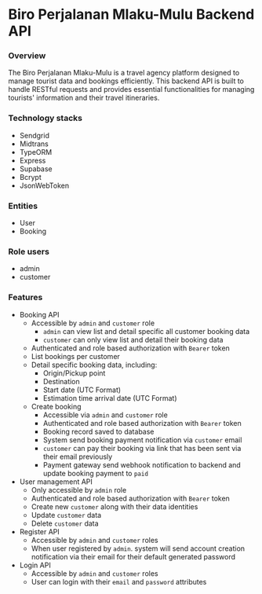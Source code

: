 # Biro Perjalanan Mlaku-Mulu Backend API

### Overview

The Biro Perjalanan Mlaku-Mulu is a travel agency platform designed to manage tourist data and bookings efficiently. This backend API is built to handle RESTful requests and provides essential functionalities for managing tourists' information and their travel itineraries.

### Technology stacks

- Sendgrid
- Midtrans
- TypeORM
- Express
- Supabase
- Bcrypt
- JsonWebToken

### Entities

- User
- Booking

### Role users

- admin
- customer

### Features

- Booking API
  - Accessible by `admin` and `customer` role
    - `admin` can view list and detail specific all customer booking data
    - `customer` can only view list and detail their booking data
  - Authenticated and role based authorization with `Bearer` token
  - List bookings per customer
  - Detail specific booking data, including:
     - Origin/Pickup point
     - Destination
     - Start date (UTC Format)
     - Estimation time arrival date (UTC Format)
  - Create booking
    - Accessible via `admin` and `customer` role
    - Authenticated and role based authorization with `Bearer` token
    - Booking record saved to database
    - System send booking payment notification via `customer` email
    - `customer` can pay their booking via link that has been sent via their email previously
    - Payment gateway send webhook notification to backend and update booking payment to `paid`
- User management API
  - Only accessible by `admin` role
  - Authenticated and role based authorization with `Bearer` token
  - Create new `customer` along with their data identities
  - Update `customer` data
  - Delete `customer` data
- Register API
  - Accessible by `admin` and `customer` roles
  - When user registered by `admin`. system will send account creation notification via their email for their default generated password
- Login API
  - Accessible by `admin` and `customer` roles
  - User can login with their `email` and `password` attributes